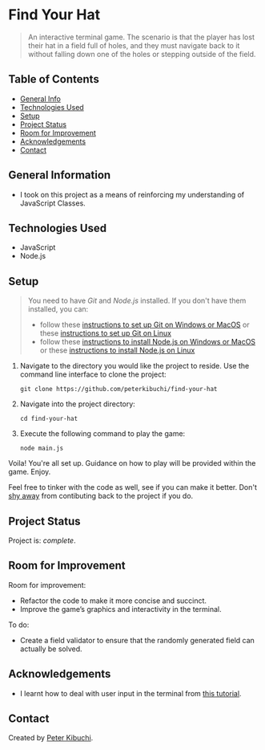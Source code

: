 # Find Your Hat
> An interactive terminal game.
> The scenario is that the player has lost their hat in a field full of holes, and they must navigate back to it without falling down one of the holes or stepping outside of the field.

## Table of Contents
* [General Info](#general-information)
* [Technologies Used](#technologies-used)
* [Setup](#setup)
* [Project Status](#project-status)
* [Room for Improvement](#room-for-improvement)
* [Acknowledgements](#acknowledgements)
* [Contact](#contact)
<!-- * [License](#license) -->


## General Information
- I took on this project as a means of reinforcing my understanding of JavaScript Classes.


## Technologies Used
- JavaScript
- Node.js


## Setup
> You need to have *Git* and *Node.js* installed. If you don't have them installed, you can:
> - follow these [instructions to set up Git on Windows or MacOS](https://www.codecademy.com/articles/f1-u3-git-setup) or these [instructions to set up Git on Linux](https://www.atlassian.com/git/tutorials/install-git#linux)
> - follow these [instructions to install Node.js on Windows or MacOS](https://www.codecademy.com/articles/setting-up-node-locally) or these [instructions to install Node.js on Linux](https://www.digitalocean.com/community/tutorials/how-to-install-node-js-on-ubuntu-20-04)

1. Navigate to the directory you would like the project to reside. Use the command line interface to clone the project:
   ```
   git clone https://github.com/peterkibuchi/find-your-hat
   ```

2. Navigate into the project directory:
   ```
   cd find-your-hat
   ```

3. Execute the following command to play the game:
   ```
   node main.js
   ```

Voila! You're all set up. Guidance on how to play will be provided within the game. Enjoy.

Feel free to tinker with the code as well, see if you can make it better. Don't [shy away](https://www.youtube.com/watch?v=3sO-Y1Zbft4) from contibuting back to the project if you do.


## Project Status
Project is: _complete_.


## Room for Improvement
Room for improvement:
- Refactor the code to make it more concise and succinct.
- Improve the game’s graphics and interactivity in the terminal.

To do:
- Create a field validator to ensure that the randomly generated field can actually be solved.


## Acknowledgements
- I learnt how to deal with user input in the terminal from [this tutorial](https://www.codecademy.com/articles/getting-user-input-in-node-js).


## Contact
Created by [Peter Kibuchi](https://www.peterkibuchi.com/).


<!-- ## License -->
<!-- This project is open source and available under the [... License](). -->
